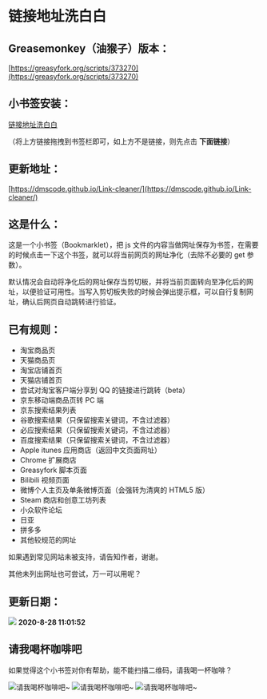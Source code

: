 # 链接地址洗白白

## Greasemonkey（油猴子）版本：

[https://greasyfork.org/scripts/373270](https://greasyfork.org/scripts/373270)

## 小书签安装：

<a href="javascript:(function(){console.info('Version: 0.1.6');const rules={'www.bilibili.com':{testReg:/^http(?:s)?:\/\/www\.bilibili\.com\/video\/(av\d+).*$/i,replace:'https://www.bilibili.com/$1',query:['p'],hash:!0},'itunes.apple.com':{testReg:/^http(?:s)?:\/\/itunes\.apple\.com\/(?:\w{2}\/)?([^\/]+)\/(?:[^\/]+\/)?((?:id)\d+).*$/i,replace:'https://itunes.apple.com/cn/$1/$2'},'apps.apple.com':{testReg:/^http(?:s)?:\/\/apps\.apple\.com\/(?:\w{2}\/)?([^\/]+)\/(?:[^\/]+\/)?((?:id)\d+).*$/i,replace:'https://apps.apple.com/cn/$1/$2'},'microsoft.com/win10-store':{testReg:/^http(?:s)?:\/\/www\.microsoft\.com\/[a-zA-Z-]{2,5}\/p\/[\w-]+\/([a-z0-9]{12,})(?:[^a-z0-9].*|$)/i,replace:'https://www.microsoft.com/store/apps/$1'},'chrome.google.com/webstore':{testReg:/^http(?:s)?:\/\/chrome\.google\.com\/webstore\/detail\/[^\/]+\/([a-z]{32}).*/i,replace:'https://chrome.google.com/webstore/detail/$1'},'s.taobao.com':{testReg:/^http(?:s)?:\/\/s\.taobao\.com\/search.*$/i,replace:'https://s.taobao.com/search',query:['q']},'list.tmall.com':{testReg:/^http(?:s)?:\/\/list\.tmall\.com\/search_product\.htm.*$/i,replace:'https://list.tmall.com/search_product.htm',query:['q']},'item.taobao.com':{testReg:/^http(?:s)?:\/\/item\.taobao\.com\/item\.htm.*$/i,replace:'https://item.taobao.com/item.htm',query:['id']},'detail.tmall.com':{testReg:/^http(?:s)?:\/\/detail\.tmall\.com\/item\.htm.*$/i,replace:'https://detail.tmall.com/item.htm',query:['id']},'taobao/tmall.com/shop':{testReg:/^http(?:s)?:\/\/(\w+)\.(taobao|tmall)\.com\/shop\/view_shop\.htm.*$/i,replace:'https://$1.$2.com/'},'c.pc.qq.com':{testReg:/^http(?:s)?:\/\/c\.pc\.qq\.com\/middle.html\?.*pfurl=([^&]*)(?:&.*$|$)/i,replace:'$1',query:[],methods:['decodeUrl']},'item.m.jd.com':{testReg:/^http(?:s)?:\/\/item\.m\.jd\.com\/product\/(\d+)\.html(\?.*)?$/i,replace:'https://item.jd.com/$1.html'},'item.m.jd.com/ware/':{testReg:/^http(?:s)?:\/\/item\.m\.jd\.com\/ware\/view\.action\?.*wareId=(\d+).*$/i,replace:'https://item.jd.com/$1.html'},'search.jd.com':{testReg:/^http(?:s)?:\/\/search\.jd\.com\/Search\?.*$/i,query:['keyword','enc']},'re.jd.com':{testReg:/^http(?:s)?:\/\/re\.jd\.com\/cps\/item\/(\d+)\.html.*$/i,replace:'https://item.jd.com/$1.html'},'weibo.com/u':{testReg:/^http(?:s)?:\/\/(?:www\.)?weibo\.com\/u\/(\d+)(\?.*)?$/i,replace:'https://m.weibo.cn/$1'},'weibo.com':{testReg:/^http(?:s)?:\/\/(?:www\.)?weibo\.com\/(?:\d+)\/(\w+)(\?.*)?$/i,replace:'https://m.weibo.cn/status/$1'},'greasyfork.org/script/tabs':{testReg:/^http(?:s)?:\/\/(?:www\.)?greasyfork\.org\/(?:[\w-]*\/)?scripts\/(\d+)-[^//]*\/(code|versions|stats|derivatives|admin).*$/i,replace:'https://greasyfork.org/scripts/$1/$2',hash:!0},'greasyfork.org':{testReg:/^http(?:s)?:\/\/(?:www\.)?greasyfork\.org\/(?:[\w-]*\/)?(scripts|users)\/(\d+)-[^//]*$/i,replace:'https://greasyfork.org/$1/$2'},'greasyfork.org/script/discussions':{testReg:/^http(?:s)?:\/\/(?:www\.)?greasyfork\.org\/(?:[\w-]*\/)?scripts\/(\d+)-[^//]*\/discussions\/(\d+).*$/i,replace:'https://greasyfork.org/scripts/$1/discussions/$2',hash:!0},'greasyfork.org/discussions':{testReg:/^http(?:s)?:\/\/(?:www\.)?greasyfork\.org\/(?:[\w-]*\/)?discussions\/(greasyfork|development|requests)\/(\d+)(?:[^\d].*)?$/i,replace:'https://greasyfork.org/discussions/$1/$2',hash:!0},'store.steampowered.com|steamcommunity.com':{testReg:/^http(?:s)?:\/\/(store\.steampowered|steamcommunity)\.com\/app\/(\d+).*$/i,replace:'https://$1.com/app/$2'},'meta.appinn.com':{testReg:/^http(?:s)?:\/\/meta\.appinn\.net\/t(?:\/[^/]*)*?\/(\d+)(\/.*$|$)/i,replace:'https://meta.appinn.net/t/$1'},'amazon.co.jp':{testReg:/^http(?:s)?:\/\/(?:www\.)?amazon\.co\.jp\/([^\/]+)\/dp\/(\w+)\/.*$/i,replace:'https://www.amazon.co.jp/$1/dp/$2'},'yangkeduo.com':{testReg:/^http(?:s)?:\/\/mobile\.yangkeduo\.com\/goods.html\?.*$/i,query:['goods_id']},other:{testReg:/^(http(?:s)?:\/\/[^?#]*)[?#].*$/i,query:['id','tid','uid','q','wd','query','keyword']}};const pureUrl=function(url=window.location.href){const hash=url.replace(/^[^#]*(#.*)?$/,'$1'),base=url.replace(/(\?|#).*$/,'');let pureUrl=url;const getQueryString=function(key){let ret=url.match(new RegExp('(?:\\?|&)('+key+'=[^?#&]*)','i'));return null===ret?'':ret[1]},methods={decodeUrl:function(url){return decodeURIComponent(url)}};for(let i in rules){let rule=rules[i],reg=rule.testReg,replace=rule.replace;if(reg.test(url)){let newQuerys='';void 0!==rule.query&&rule.query.length>0&&rule.query.map(query=>{const ret=getQueryString(query);''!==ret&&(newQuerys+=(newQuerys.length?'&':'?')+ret)}),newQuerys+=void 0!==rule.hash&&rule.hash?hash:'',pureUrl=(void 0===replace?base:url.replace(reg,replace))+newQuerys,void 0!==rule.methods&&rule.methods.length>0&&rule.methods.map(methodName=>{pureUrl=methods[methodName](pureUrl)});break}}return pureUrl}();let newnode=document.createElement('input');newnode.id='pure-url-for-copy',newnode.value=pureUrl,document.body.appendChild(newnode);let copyinput=document.getElementById('pure-url-for-copy');copyinput.select();try{document.execCommand('copy');window.location.href===pureUrl?window.location.reload():window.location.href=pureUrl}catch(err){null!=prompt('净化后的网址是：',pureUrl)&&(window.location.href=pureUrl)}document.body.removeChild(copyinput)})();">链接地址洗白白</a>

（将上方链接拖拽到书签栏即可，如上方不是链接，则先点击 **下面链接**）

## 更新地址：

[https://dmscode.github.io/Link-cleaner/](https://dmscode.github.io/Link-cleaner/)

## 这是什么：

这是一个小书签（Bookmarklet），把 js 文件的内容当做网址保存为书签，在需要的时候点击一下这个书签，就可以将当前网页的网址净化（去除不必要的 get 参数）。

默认情况会自动将净化后的网址保存当剪切板，并将当前页面转向至净化后的网址，以便验证可用性。当写入剪切板失败的时候会弹出提示框，可以自行复制网址，确认后网页自动跳转进行验证。

## 已有规则：

- 淘宝商品页
- 天猫商品页
- 淘宝店铺首页
- 天猫店铺首页
- 尝试对淘宝客户端分享到 QQ 的链接进行跳转（beta）
- 京东移动端商品页转 PC 端
- 京东搜索结果列表
- 谷歌搜索结果（只保留搜索关键词，不含过滤器）
- 必应搜索结果（只保留搜索关键词，不含过滤器）
- 百度搜索结果（只保留搜索关键词，不含过滤器）
- Apple itunes 应用商店（返回中文页面网址）
- Chrome 扩展商店
- Greasyfork 脚本页面
- Bilibili 视频页面
- 微博个人主页及单条微博页面（会强转为清爽的 HTML5 版）
- Steam 商店和创意工坊列表
- 小众软件论坛
- 日亚
- 拼多多
- 其他较规范的网址

如果遇到常见网站未被支持，请告知作者，谢谢。

其他未列出网址也可尝试，万一可以用呢？

## 更新日期：

![](https://img.shields.io/badge/Version-0.1.7-blue?style=for-the-badge) **2020-8-28 11:01:52**

## 请我喝杯咖啡吧

如果觉得这个小书签对你有帮助，能不能扫描二维码，请我喝一杯咖啡？

![请我喝杯咖啡吧~](./Greasemonkey/images/AliPay-360.png)
![请我喝杯咖啡吧~](./Greasemonkey/images/WePay-360.png)
![请我喝杯咖啡吧~](./Greasemonkey/images/QQPay-360.png)
